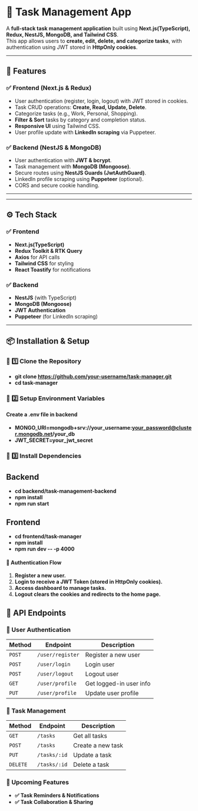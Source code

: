 # 📝 Task Management App

A **full-stack task management application** built using **Next.js(TypeScript), Redux, NestJS, MongoDB, and Tailwind CSS**.  
This app allows users to **create, edit, delete, and categorize tasks**, with authentication using JWT stored in **HttpOnly cookies**.

---

## 🚀 Features

### ✅ **Frontend (Next.js & Redux)**
- User authentication (register, login, logout) with JWT stored in cookies.
- Task CRUD operations: **Create, Read, Update, Delete**.
- Categorize tasks (e.g., Work, Personal, Shopping).
- **Filter & Sort** tasks by category and completion status.
- **Responsive UI** using Tailwind CSS.
- User profile update with **LinkedIn scraping** via Puppeteer.

### ✅ **Backend (NestJS & MongoDB)**
- User authentication with **JWT & bcrypt**.
- Task management with **MongoDB (Mongoose)**.
- Secure routes using **NestJS Guards (JwtAuthGuard)**.
- LinkedIn profile scraping using **Puppeteer** (optional).
- CORS and secure cookie handling.

---


---

## ⚙️ **Tech Stack**
### ✅ **Frontend**
- **Next.js(TypeScript)**
- **Redux Toolkit & RTK Query**
- **Axios** for API calls
- **Tailwind CSS** for styling
- **React Toastify** for notifications

### ✅ **Backend**
- **NestJS** (with TypeScript)
- **MongoDB (Mongoose)**
- **JWT Authentication**
- **Puppeteer** (for LinkedIn scraping)

---

## 📦 **Installation & Setup**

### 🔹 **1️⃣ Clone the Repository**

- **git clone https://github.com/your-username/task-manager.git**
- **cd task-manager**


### 🔹 **2️⃣ Setup Environment Variables**

#### Create a .env file in backend


- **MONGO_URI=mongodb+srv://your_username:your_password@cluster.mongodb.net/your_db**
- **JWT_SECRET=your_jwt_secret**




### 🔹 **3️⃣ Install Dependencies**

## Backend
- **cd backend/task-management-backend**
- **npm install**
- **npm run start**

## Frontend
- **cd frontend/task-manager**
- **npm install**
- **npm run dev -- -p 4000**


#### 🔐 Authentication Flow
1. **Register a new user.**
2. **Login to receive a JWT Token (stored in HttpOnly cookies).**
3. **Access dashboard to manage tasks.**
4. **Logout clears the cookies and redirects to the home page.**

## 📌 API Endpoints

### 🔹 User Authentication
| **Method** | **Endpoint**        | **Description**               |
|-----------|-------------------|-------------------------------|
| `POST`    | `/user/register`  | Register a new user          |
| `POST`    | `/user/login`     | Login user                   |
| `POST`    | `/user/logout`    | Logout user                  |
| `GET`     | `/user/profile`   | Get logged-in user info      |
| `PUT`     | `/user/profile`   | Update user profile          |

### 🔹 Task Management
| **Method** | **Endpoint**  | **Description**            |
|-----------|-------------|----------------------------|
| `GET`     | `/tasks`    | Get all tasks              |
| `POST`    | `/tasks`    | Create a new task         |
| `PUT`     | `/tasks/:id` | Update a task             |
| `DELETE`  | `/tasks/:id` | Delete a task             |



### 🎯 Upcoming Features
- **✅ Task Reminders & Notifications**
- **✅ Task Collaboration & Sharing**